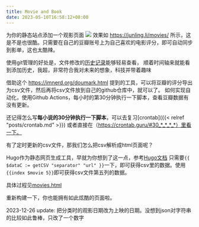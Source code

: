 ```yaml
---
title: Movie and Book
date: 2023-05-10T16:58:12+08:00
---
```

为你的静态站点添加一个观影页面
![](https://s2.loli.net/2023/05/18/vW2XouUbzfEKxGc.png)
效果如 https://junling.li/movies/ 所示，这是不是也很酷。只需要在自己的豆瓣账号上为自己喜欢的电影评分，即可自动同步到影单，这也太酷辣。


使用git管理的好处是，文件修改的[历史记录](https://github.githistory.xyz/BachWV/BachWV.github.io/blob/master/csv/douban/movie.csv)能够轻易查看， 顺着时间轴来就能看到添加历史，我超，非常符合我对未来的想象，科技并带着趣味

借助这个 https://imnerd.org/doumark.html 提到的工具，可以将豆瓣的评分导出为csv文件，然后再将csv文件放到自己的github仓库中，就可以了。
如何实现自动化，使用Github Actions，每小时的第30分钟执行一下脚本，查看豆瓣数据有没有更新。

还记得怎么写**每小说的30分钟执行一下脚本**，可以去复习[crontab]({{< relref "posts/crontab.md" >}}) 或者直接在（https://crontab.guru/#30_*_*_*_*）里看一下。

有了定时更新的csv文件，那我们怎么把csv解析成html页面呢？

Hugo作为静态网页生成工具，早就为你想到了这一点，参考[Hugo文档](https://gohugo.io/templates/data-templates/) 只需要`{{ $dataC := getCSV "separator" "url" }}`一下，即可获得csv里的数据。使用`{{index $movie 5}}`即可获得csv文件第五列的数据。

具体过程见[movies.html](https://github.com/BachWV/BachWV.github.io/blob/master/themes/hugo-theme-tokiwa/layouts/_default/movies.html)

重新构建一下，你也能拥有如此炫酷的页面啦。

2023-12-26 update: 把分类时的观影日期改为上映的日期。没想到json对字符串的比较如此鲁棒，只改了一个数字




